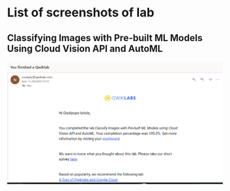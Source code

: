 # List of screenshots of lab

## Classifying Images with Pre-built ML Models Using Cloud Vision API and AutoML

![Classifying Images with Pre-built ML Models](qwicklabs/classifying_image-ml.png "Classifying Images with Pre-built ML Models")
